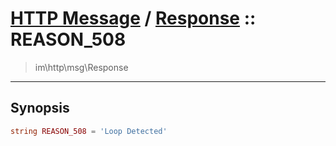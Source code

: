 # [HTTP Message](http.md) / [Response](http-Response.md) :: REASON_508
 > im\http\msg\Response
____

## Synopsis
```php
string REASON_508 = 'Loop Detected'
```
